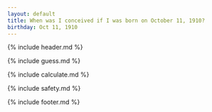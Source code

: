 ```yaml
---
layout: default
title: When was I conceived if I was born on October 11, 1910?
birthday: Oct 11, 1910
---
```


{% include header.md %}

{% include guess.md %}

{% include calculate.md %}

{% include safety.md %}

{% include footer.md %}



